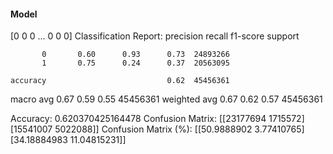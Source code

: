 #### Model
[0 0 0 ... 0 0 0]
Classification Report:
              precision    recall  f1-score   support

           0       0.60      0.93      0.73  24893266
           1       0.75      0.24      0.37  20563095

    accuracy                           0.62  45456361
   macro avg       0.67      0.59      0.55  45456361
weighted avg       0.67      0.62      0.57  45456361

Accuracy: 0.620370425164478
Confusion Matrix:
[[23177694  1715572]
 [15541007  5022088]]
Confusion Matrix (%):
[[50.9888902   3.77410765]
 [34.18884983 11.04815231]]
